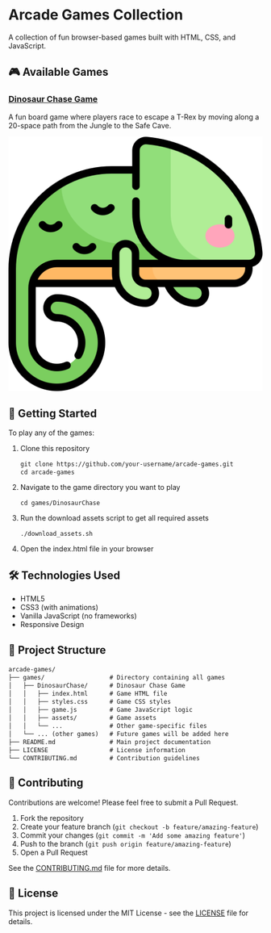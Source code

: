 # Arcade Games Collection

A collection of fun browser-based games built with HTML, CSS, and JavaScript.

## 🎮 Available Games

### [Dinosaur Chase Game](games/DinosaurChase/)

A fun board game where players race to escape a T-Rex by moving along a 20-space path from the Jungle to the Safe Cave.

![Dinosaur Chase Game Screenshot](games/DinosaurChase/assets/images/game-screenshot.jpg)

## 🚀 Getting Started

To play any of the games:

1. Clone this repository
   ```
   git clone https://github.com/your-username/arcade-games.git
   cd arcade-games
   ```

2. Navigate to the game directory you want to play
   ```
   cd games/DinosaurChase
   ```

3. Run the download assets script to get all required assets
   ```
   ./download_assets.sh
   ```

4. Open the index.html file in your browser

## 🛠️ Technologies Used

- HTML5
- CSS3 (with animations)
- Vanilla JavaScript (no frameworks)
- Responsive Design

## 📁 Project Structure

```
arcade-games/
├── games/                  # Directory containing all games
│   ├── DinosaurChase/      # Dinosaur Chase Game
│   │   ├── index.html      # Game HTML file
│   │   ├── styles.css      # Game CSS styles
│   │   ├── game.js         # Game JavaScript logic
│   │   ├── assets/         # Game assets
│   │   └── ...             # Other game-specific files
│   └── ... (other games)   # Future games will be added here
├── README.md               # Main project documentation
├── LICENSE                 # License information
└── CONTRIBUTING.md         # Contribution guidelines
```

## 🤝 Contributing

Contributions are welcome! Please feel free to submit a Pull Request.

1. Fork the repository
2. Create your feature branch (`git checkout -b feature/amazing-feature`)
3. Commit your changes (`git commit -m 'Add some amazing feature'`)
4. Push to the branch (`git push origin feature/amazing-feature`)
5. Open a Pull Request

See the [CONTRIBUTING.md](CONTRIBUTING.md) file for more details.

## 📄 License

This project is licensed under the MIT License - see the [LICENSE](LICENSE) file for details. 
